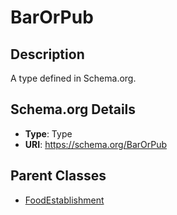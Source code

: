 # BarOrPub

## Description
A type defined in Schema.org.

## Schema.org Details
- **Type**: Type
- **URI**: https://schema.org/BarOrPub

## Parent Classes
- [FoodEstablishment](../FoodEstablishment.md)

